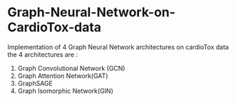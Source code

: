 # Graph-Neural-Network-on-CardioTox-data
Implementation of 4 Graph Neural Network architectures on cardioTox data
the 4 architectures are :
1. Graph Convolutional Network (GCN)
2. Graph Attention Network(GAT)
3. GraphSAGE
4. Graph Isomorphic Network(GIN)
